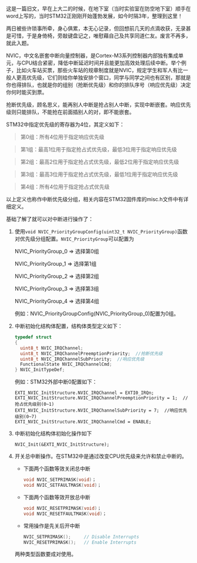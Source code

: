 <!---title:STM32中NVIC(嵌套向量中断控制)的理解-->
<!---keywords:ARM-->
<!---date:2011-10-04，整理于2014-09-25-->

这是一篇旧文，早在上大二的时候，在地下室（当时实验室在防空地下室）顺手在word上写的，当时STM32正刚刚开始蓬勃发展，如今时隔3年，整理到这里！

两日被些许琐事所牵，身心俱累，本无心记录，但回想前几天的点滴收获，无录甚是可惜，于是身倚椅，旁敲键盘记之，唯慰藉自己及共享同道仁友。废言不再多，就此入题。

NVIC，中文名嵌套中断向量控制器，是Cortex-M3系列控制器内部独有集成单元，与CPU结合紧密，降低中断延迟时间并且能更加高效处理后续中断。举个例子，比如火车站买票，那些火车站的规章制度就是NVIC，规定学生和军人有比一般人更高优先级，它们则给你单独安排个窗口，同学与同学之间也有区别，那就是你也得排队，也就是你的组别（抢断优先级）和你的排队序号（响应优先级）决定你何时能买到票。

抢断优先级，顾名思义，能再别人中断是抢占别人中断，实现中断嵌套。响应优先级则只能排队，不能抢在前面插别人的对，即不能嵌套。

STM32中指定优先级的寄存器为4位，其定义如下：

> 第0组：所有4位用于指定响应优先级

> 第1组：最高1位用于指定抢占式优先级，最低3位用于指定响应优先级

> 第2组：最高2位用于指定抢占式优先级，最低2位用于指定响应优先级

> 第3组：最高3位用于指定抢占式优先级，最低1位用于指定响应优先级

> 第4组：所有4位用于指定抢占式优先级

以上定义也称作中断优先级分组，相关内容在STM32固件库的misc.h文件中有详细定义。

基础了解了就可以对中断进行操作了：

1.	使用`void NVIC_PriorityGroupConfig(uint32_t NVIC_PriorityGroup)`函数对优先级分组配置。`NVIC_PriorityGroup`可以配置为

	NVIC_PriorityGroup_0 => 选择第0组
	
	NVIC_PriorityGroup_1 => 选择第1组
	
	NVIC_PriorityGroup_2 => 选择第2组
	
	NVIC_PriorityGroup_3 => 选择第3组
	
	NVIC_PriorityGroup_4 => 选择第4组 
	
	例如：NVIC_PriorityGroupConfig(NVIC_PriorityGroup_0)配置为0组。

2.	中断初始化结构体配置，结构体类型定义如下：

	```c
	typedef struct
	{
	  uint8_t NVIC_IRQChannel;                  
	  uint8_t NVIC_IRQChannelPreemptionPriority;  //抢断优先级
	  uint8_t NVIC_IRQChannelSubPriority;  //响应优先级       
	  FunctionalState NVIC_IRQChannelCmd;       
	} NVIC_InitTypeDef;
	```

	例如：STM32外部中断0配置如下：

	```
    EXTI_NVIC_InitStructure.NVIC_IRQChannel = EXTI0_IRQn;
	EXTI_NVIC_InitStructure.NVIC_IRQChannelPreemptionPriority = 1;  //抢占优先级别(0~1)
	EXTI_NVIC_InitStructure.NVIC_IRQChannelSubPriority = 7;  //响应优先级别(0~7)
	EXTI_NVIC_InitStructure.NVIC_IRQChannelCmd = ENABLE;
	```

3.	中断初始化结构体初始化操作如下

	```
	NVIC_Init(&EXTI_NVIC_InitStructure);
	```

4.	开关总中断操作。在STM32中是通过改变CPU优先级来允许和禁止中断的。

	- 下面两个函数等效关闭总中断
	
		```c
		void NVIC_SETPRIMASK(void)； 
		void NVIC_SETFAULTMASK(void)；
		```

	- 下面两个函数等效开放总中断
	
		```c
		void NVIC_RESETPRIMASK(void)； 
		void NVIC_RESETFAULTMASK(void)；
		```
		
	- 常用操作是先关后开中断

		```c
		NVIC_SETPRIMASK();     // Disable Interrupts 
		NVIC_RESETPRIMASK();   // Enable Interrupts
		```
		
	两种类型函数要成对使用。



